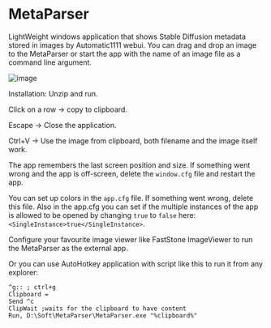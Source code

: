 # MetaParser
LightWeight windows application that shows Stable Diffusion metadata stored in images by Automatic1111 webui.
You can drag and drop an image to the MetaParser or start the app with the name of an image file as a command line argument.

![image](https://user-images.githubusercontent.com/35260274/225069254-02c4fc19-3b08-431b-b7e6-6ea7d006790e.png)

Installation: Unzip and run.

Click on a row -> copy to clipboard.

Escape -> Close the application.

Ctrl+V -> Use the image from clipboard, both filename and the image itself work.

The app remembers the last screen position and size. If something went wrong and the app is off-screen, delete the `window.cfg` file and restart the app.

You can set up colors in the `app.cfg` file. If something went wrong, delete this file. Also in the app.cfg you can set if the multiple instances of the app is allowed to be opened by changing `true` to `false` here: `<SingleInstance>true</SingleInstance>`.

Configure your favourite image viewer like FastStone ImageViewer to run the MetaParser as the external app.

Or you can use AutoHotkey application with script like this to run it from any explorer:
```
^g:: ; ctrl+g
Clipboard =
Send ^c
ClipWait ;waits for the clipboard to have content
Run, D:\Soft\MetaParser\MetaParser.exe "%clipboard%"
```
